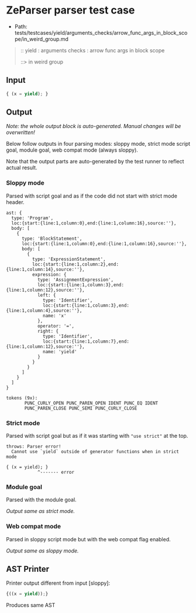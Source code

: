 # ZeParser parser test case

- Path: tests/testcases/yield/arguments_checks/arrow_func_args_in_block_scope/in_weird_group.md

> :: yield : arguments checks : arrow func args in block scope
>
> ::> in weird group

## Input

`````js
{ (x = yield); }
`````

## Output

_Note: the whole output block is auto-generated. Manual changes will be overwritten!_

Below follow outputs in four parsing modes: sloppy mode, strict mode script goal, module goal, web compat mode (always sloppy).

Note that the output parts are auto-generated by the test runner to reflect actual result.

### Sloppy mode

Parsed with script goal and as if the code did not start with strict mode header.

`````
ast: {
  type: 'Program',
  loc:{start:{line:1,column:0},end:{line:1,column:16},source:''},
  body: [
    {
      type: 'BlockStatement',
      loc:{start:{line:1,column:0},end:{line:1,column:16},source:''},
      body: [
        {
          type: 'ExpressionStatement',
          loc:{start:{line:1,column:2},end:{line:1,column:14},source:''},
          expression: {
            type: 'AssignmentExpression',
            loc:{start:{line:1,column:3},end:{line:1,column:12},source:''},
            left: {
              type: 'Identifier',
              loc:{start:{line:1,column:3},end:{line:1,column:4},source:''},
              name: 'x'
            },
            operator: '=',
            right: {
              type: 'Identifier',
              loc:{start:{line:1,column:7},end:{line:1,column:12},source:''},
              name: 'yield'
            }
          }
        }
      ]
    }
  ]
}

tokens (9x):
       PUNC_CURLY_OPEN PUNC_PAREN_OPEN IDENT PUNC_EQ IDENT
       PUNC_PAREN_CLOSE PUNC_SEMI PUNC_CURLY_CLOSE
`````

### Strict mode

Parsed with script goal but as if it was starting with `"use strict"` at the top.

`````
throws: Parser error!
  Cannot use `yield` outside of generator functions when in strict mode

{ (x = yield); }
            ^------- error
`````


### Module goal

Parsed with the module goal.

_Output same as strict mode._

### Web compat mode

Parsed in sloppy script mode but with the web compat flag enabled.

_Output same as sloppy mode._

## AST Printer

Printer output different from input [sloppy]:

````js
{((x = yield));}
````

Produces same AST
